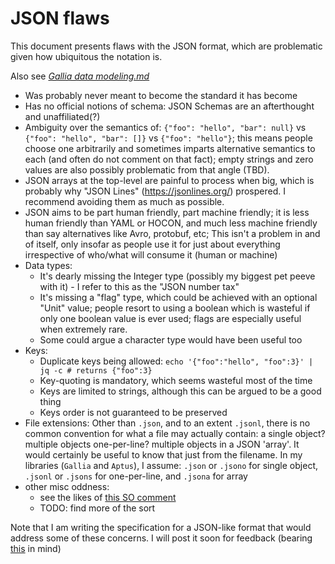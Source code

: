 # JSON flaws

This document presents flaws with the JSON format, which are problematic given how ubiquitous the notation is.

Also see [_Gallia data modeling.md_](modeling.md)

- <a name="220104142500"></a>Was probably never meant to become the standard it has become
- <a name="220104142501"></a>Has no official notions of schema: JSON Schemas are an afterthought and unaffiliated(?)
- <a name="220104142502"></a>Ambiguity over the semantics of: `{"foo": "hello", "bar": null}` vs `{"foo": "hello", "bar": []}` vs `{"foo": "hello"}`; this means people choose one arbitrarily and sometimes imparts alternative semantics to each (and often do not comment on that fact); empty strings and zero values are also possibly problematic from that angle (TBD).
- <a name="220104142503"></a>JSON arrays at the top-level are painful to process when big, which is probably why "JSON Lines" (https://jsonlines.org/) prospered. I recommend avoiding them as much as possible.
- <a name="220104142504"></a>JSON aims to be part human friendly, part machine friendly; it is less human friendly than YAML or HOCON, and much less machine friendly than say alternatives like Avro, protobuf, etc; This isn't a problem in and of itself, only insofar as people use it for just about everything irrespective of who/what will consume it (human or machine)
- <a name="220104142505"></a>Data types:
  - <a name="220104142510"></a>It's dearly missing the Integer type (possibly my biggest pet peeve with it) - I refer to this as the "JSON number tax"
  - <a name="220104142511"></a>It's missing a "flag" type, which could be achieved with an optional "Unit" value; people resort to using a boolean which is wasteful if only one boolean value is ever used; flags are especially useful when extremely rare.
  - <a name="220104142512"></a>Some could argue a character type would have been useful too
- <a name="220104142506"></a>Keys:
  - <a name="220104142520"></a>Duplicate keys being allowed: `echo '{"foo":"hello", "foo":3}' | jq -c # returns {"foo":3}`
  - <a name="220104142521"></a>Key-quoting is mandatory, which seems wasteful most of the time
  - <a name="220104142522"></a>Keys are limited to strings, although this can be argued to be a good thing
  - <a name="220104142523"></a>Keys order is not guaranteed to be preserved
- <a name="241111153028"></a>File extensions: Other than `.json`, and to an extent `.jsonl`, there is no common convention for what a file may actually contain: a single object? multiple objects one-per-line? multiple objects in a JSON 'array'. It would certainly be useful to know that just from the filename. In my libraries (`Gallia` and `Aptus`), I assume: `.json` or `.jsono` for single object, `.jsonl` or `.jsons` for one-per-line, and `.jsona` for array
- <a name="220104142507"></a>other misc oddness:
  - <a name=""></a>see the likes of [this SO comment](https://stackoverflow.com/questions/1580647/json-why-are-forward-slashes-escaped#comment14144177_1580682)
  - <a name=""></a>TODO: find more of the sort

<a name="221014131702"></a>
Note that I am writing the specification for a JSON-like format that would address some of these concerns.
I will post it soon for feedback (bearing [this](https://xkcd.com/927/) in mind)
<br/>
<br/>
<br/>
<br/>
<br/>
<br/>
<br/>
<br/>
<br/>
<br/>
<br/>
<br/>
<br/>
<br/>
<br/>
<br/>
<br/>
<br/>
<br/>
<br/>
<br/>
<br/>
<br/>
<br/>
<br/>
<br/>
<br/>
<br/>
<br/>
<br/>
<br/>
<br/>
<br/>
<br/>
<br/>
<br/>
<br/>
<br/>
<br/>
<br/>
<br/>
<br/>
<br/>
<br/>
<br/>
<br/>
<br/>
<br/>
